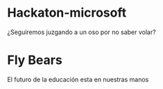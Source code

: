 # Hackaton-microsoft

¿Seguiremos juzgando a un oso por no saber volar?

# Fly Bears

El futuro de la educación esta en nuestras manos
